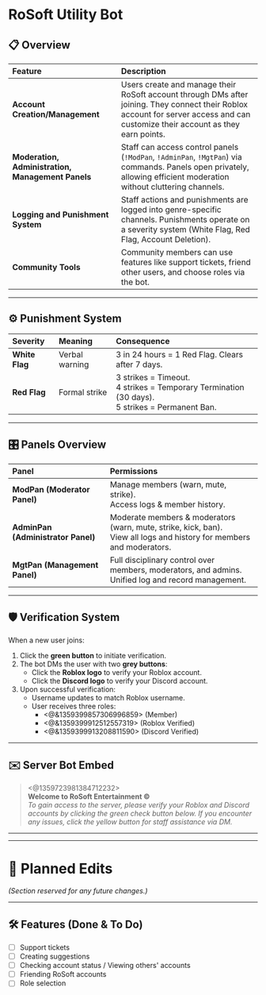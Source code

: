 # RoSoft Utility Bot

## 📋 Overview

| Feature | Description |
|:--------|:------------|
| **Account Creation/Management** | Users create and manage their RoSoft account through DMs after joining. They connect their Roblox account for server access and can customize their account as they earn points. |
| **Moderation, Administration, Management Panels** | Staff can access control panels (`!ModPan`, `!AdminPan`, `!MgtPan`) via commands. Panels open privately, allowing efficient moderation without cluttering channels. |
| **Logging and Punishment System** | Staff actions and punishments are logged into genre-specific channels. Punishments operate on a severity system (White Flag, Red Flag, Account Deletion). |
| **Community Tools** | Community members can use features like support tickets, friend other users, and choose roles via the bot. |

---

## ⚙️ Punishment System

| Severity | Meaning | Consequence |
|:---------|:--------|:------------|
| **White Flag** | Verbal warning | 3 in 24 hours = 1 Red Flag. Clears after 7 days. |
| **Red Flag** | Formal strike | 3 strikes = Timeout. <br> 4 strikes = Temporary Termination (30 days). <br> 5 strikes = Permanent Ban. |

---

## 🎛️ Panels Overview

| Panel | Permissions |
|:------|:------------|
| **ModPan (Moderator Panel)** | Manage members (warn, mute, strike). <br> Access logs & member history. |
| **AdminPan (Administrator Panel)** | Moderate members & moderators (warn, mute, strike, kick, ban). <br> View all logs and history for members and moderators. |
| **MgtPan (Management Panel)** | Full disciplinary control over members, moderators, and admins. <br> Unified log and record management. |

---

## 🛡️ Verification System

When a new user joins:
1. Click the **green button** to initiate verification.
2. The bot DMs the user with two **grey buttons**:
   - Click the **Roblox logo** to verify your Roblox account.
   - Click the **Discord logo** to verify your Discord account.
3. Upon successful verification:
   - Username updates to match Roblox username.
   - User receives three roles:
     - <@&1359399857306996859> (Member)
     - <@&1359399912512557319> (Roblox Verified)
     - <@&1359399913208811590> (Discord Verified)

---

## ✉️ Server Bot Embed
> <@1359723981384712232>  
> **Welcome to RoSoft Entertainment ©️**  
> *To gain access to the server, please verify your Roblox and Discord accounts by clicking the green check button below. If you encounter any issues, click the yellow button for staff assistance via DM.*

---
---

# 🔧 Planned Edits

*(Section reserved for any future changes.)*

---

## 🛠️ Features (Done & To Do)

- [ ] Support tickets
- [ ] Creating suggestions
- [ ] Checking account status / Viewing others' accounts
- [ ] Friending RoSoft accounts
- [ ] Role selection
